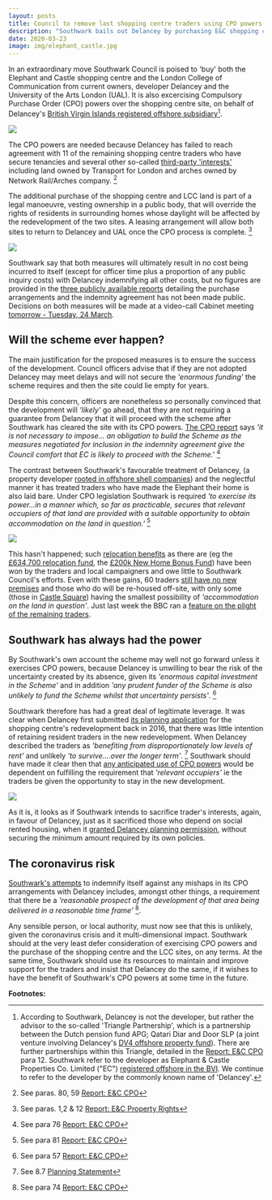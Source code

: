 ```yaml
---
layout: posts
title: Council to remove last shopping centre traders using CPO powers
description: "Southwark bails out Delancey by purchasing E&C shopping centre and LCC in order to override traders' and residents' legal rights."
date: 2020-03-23
image: img/elephant_castle.jpg
---
```

In an extraordinary move Southwark Council is poised to 'buy' both the Elephant and Castle shopping centre and the London College of Communication from current owners, developer Delancey and the University of the Arts London (UAL).  It is also excercising Compulsory Purchase Order (CPO) powers over the shopping centre site, on behalf of Delancey's [British Virgin Islands registered offshore subsidiary](https://35percent.org/2014-05-05-manx-connections-the-off-shore-home-of-the-elephants-developers/)[^1].

![](https://35percent.org/images/elephant_castle.jpg)

The CPO powers are needed because Delancey has failed to reach agreement with 11 of the remaining shopping centre traders who have secure tenancies and several other so-called [third-party 'interests'](https://moderngov.southwark.gov.uk/documents/s88166/Appendix%20C.pdf) including land owned by Transport for London and arches owned by Network Rail/Arches company. [^2] 

The additional purchase of the shopping centre and LCC land is part of a legal manoeuvre, vesting ownership in a public body, that will override the rights of residents in surrounding homes whose daylight will be affected by the redevelopment of the two sites.  A leasing arrangement will allow both sites to return to Delancey and UAL once the CPO process is complete. [^3]

![](https://35percent.org/images/cposcreenshot.png)

Southwark say that both measures will ultimately result in no cost being incurred to itself (except for officer time plus a proportion of any public inquiry costs) with Delancey indemnifying all other costs, but no figures are provided in the [three publicly available reports](https://moderngov.southwark.gov.uk/ieListDocuments.aspx?CId=302&MId=6420&Ver=4) detailing the purchase arrangements and the indemnity agreement has not been made public. Decisions on both measures will be made at a video-call Cabinet meeting [tomorrow - Tuesday, 24 March](https://moderngov.southwark.gov.uk/ieListDocuments.aspx?CId=302&MId=6420&Ver=4).

## Will the scheme ever happen?

The main justification for the proposed measures is to ensure the success of the development.  Council officers advise that if they are not adopted Delancey may meet delays and will not secure the _'enormous funding'_ the scheme requires and then the site could lie empty for years.

Despite this concern, officers are nonetheless so personally convinced that the development will _'likely'_ go ahead, that they are not requiring a guarantee from Delancey that it will proceed with the scheme after Southwark has cleared the site with its CPO powers. 
[The CPO report](https://moderngov.southwark.gov.uk/documents/s88163/Report%20EC%20CPO.pdf) says _'it is not necessary to impose... an obligation to build the Scheme as the measures negotiated for inclusion in the indemnity agreement give the Council comfort that EC is likely to proceed with the Scheme.'_ [^4]

The contrast between Southwark's favourable treatment of Delancey, (a property developer [rooted in offshore shell companies](https://35percent.org/2014-05-05-manx-connections-the-off-shore-home-of-the-elephants-developers/)) and the neglectful manner it has treated traders who have made the Elephant their home is also laid bare.  Under CPO legislation Southwark is required _'to exercise its power...in a manner which, so far as practicable, secures that relevant occupiers of that land are provided with a suitable opportunity to obtain accommodation on the land in question.'_ [^5]  

![](https://35percent.org/img/Jamie-Ritblat-Cllr-Dora-Dixon-Fyle.jpg)

This hasn't happened; such [relocation benefits](https://www.southwark.gov.uk/regeneration/elephant-and-castle?chapter=20) as there are (eg the [£634,700 relocation fund](https://www.southwarknews.co.uk/news/developer-delancey-submits-plans-for-castle-square-temporary-home-for-elephant-traders/), the [£200k New Home Bonus Fund](https://moderngov.southwark.gov.uk/documents/s88157/Report%20EC%20Shopping%20Centre%20Progress.pdf)) have been won by the traders and local campaigners and owe little to Southwark Council's efforts. Even with these gains, 60 traders [still have no new premises](https://35percent.org/2020-01-20-elephant-traders-still-homeless/) and those who do will be re-housed off-site, with only some (those in [Castle Square](https://www.southwarknews.co.uk/news/developer-delancey-submits-plans-for-castle-square-temporary-home-for-elephant-traders/)) having the smallest possibility of _'accommodation on the land in question'_. Just last week the BBC ran a [feature on the plight of the remaining traders]((https://twitter.com/LatinElephant/status/1239870649851613185)).

## Southwark has always had the power

By Southwark's own account the scheme may well not go forward unless it exercises CPO powers, because Delancey is unwilling to bear the risk of the uncertainty created by its absence, given its _'enormous capital investment in the Scheme'_ and in addition _'any prudent funder of the Scheme is also unlikely to fund the Scheme whilst that uncertainty persists'_. [^6]

Southwark therefore has had a great deal of legitimate leverage.  It was clear when Delancey first submitted [its planning application](https://planning.southwark.gov.uk/online-applications-old/applicationDetails.do?activeTab=externalDocuments&keyVal=_STHWR_DCAPR_9569810) for the shopping centre's redevelopment back in 2016, that there was little intention of retaining resident traders in the new redevelopment.  When Delancey described the traders as _'benefiting from disproportionately low levels of rent'_ and unlikely _'to survive....over the longer term'_. [^7] Southwark should have made it clear then that [any anticipated use of CPO powers](https://35percent.org/2015-11-04-southwark-resolves-to-use-cpo-powers-for-shopping-centre-retailers/) would be dependent on fulfilling the requirement that _'relevant occupiers'_ ie the traders be given the opportunity to stay in the new development.

![](https://35percent.org/img/traderscomp.jpeg)

As it is, it looks as if Southwark intends to sacrifice trader's interests, again, in favour of Delancey, just as it sacrificed those who depend on social rented housing, when it [granted Delancey planning permission](https://35percent.org/2018-07-09-delancey/), without securing the minimum amount required by its own policies.

## The coronavirus risk

[Southwark's attempts](https://moderngov.southwark.gov.uk/documents/s88163/Report%20EC%20CPO.pdf) to indemnify itself against any mishaps in its CPO arrangements with Delancey includes, amongst other things, a requirement that there be a _'reasonable prospect of the development of that area being delivered in a reasonable time frame'_ [^8].

Any sensible person, or local authority, must now see that this is unlikely, given the coronavirus crisis and it multi-dimensional impact.  Southwark should at the very least defer consideration of exercising CPO powers and the purchase of the shopping centre and the LCC sites, on any terms. At the same time, Southwark should use its resources to maintain and improve support for the traders and insist that Delancey do the same, if it wishes to have the benefit of Southwark's CPO powers at some time in the future.

__Footnotes:__  

[^1]: According to Southwark, Delancey is not the developer, but rather the advisor to the so-called 'Triangle Partnership', which is a partnership between the Dutch pension fund APG; Qatari Diar and Door SLP (a joint venture involving Delancey's [DV4 offshore property fund](https://crappistmartin.github.io/images/PrivateEyeNo1311.pdf)). There are further partnerships within this Triangle, detailed in the [Report: E&C CPO](https://moderngov.southwark.gov.uk/documents/s88163/Report%20EC%20CPO.pdf) para 12.  Southwark refer to the developer as Elephant & Castle Properties Co. Limited ("EC") [registered offshore in the BVI](https://35percent.org/2014-05-05-manx-connections-the-off-shore-home-of-the-elephants-developers/).  We continue to refer to the developer by the commonly known name of 'Delancey'.

[^2]: See paras. 80, 59 [Report: E&C CPO](https://moderngov.southwark.gov.uk/documents/s88163/Report%20EC%20CPO.pdf)

[^3]: See paras. 1,2 & 12 [Report: E&C Property Rights](https://moderngov.southwark.gov.uk/documents/s88172/Report%20EC%20Property%20Rights.pdf)

[^4]: See para 76 [Report: E&C CPO](https://moderngov.southwark.gov.uk/documents/s88163/Report%20EC%20CPO.pdf)

[^5]: See para 81 [Report: E&C CPO](https://moderngov.southwark.gov.uk/documents/s88163/Report%20EC%20CPO.pdf)

[^6]: See para 57 [Report: E&C CPO](https://moderngov.southwark.gov.uk/documents/s88163/Report%20EC%20CPO.pdf)

[^7]: See 8.7 [Planning Statement](https://planbuild.southwark.gov.uk/documents/?GetDocument=%7b%7b%7b!LnbCaTCiMmUoN4H%2fUA2yyg%3d%3d!%7d%7d%7d)

[^8]: See para 74 [Report: E&C CPO](https://moderngov.southwark.gov.uk/documents/s88163/Report%20EC%20CPO.pdf)

<meta name="twitter:card" content="summary_large_image" />

<meta name="twitter:site" content="@35percent_EAN" />

<meta name="twitter:title" content="Southwark to remove last remaining shopping centre traders with compulsory purchase powers" />

<meta name="twitter:description" content="Southwark bails out Delancey by purchasing E&C shopping centre and LCC in order to override traders' and residents' legal rights." />

<meta name="twitter:image" content="https://35percent.org/img/traderscompcollage.jpg" />
